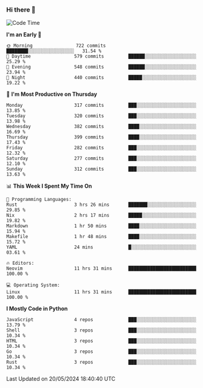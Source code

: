 ### Hi there 👋
<!--START_SECTION:waka-->
![Code Time](http://img.shields.io/badge/Code%20Time-323%20hrs%2046%20mins-blue)

**I'm an Early 🐤** 

```text
🌞 Morning                722 commits         ████████░░░░░░░░░░░░░░░░░   31.54 % 
🌆 Daytime                579 commits         ██████░░░░░░░░░░░░░░░░░░░   25.29 % 
🌃 Evening                548 commits         ██████░░░░░░░░░░░░░░░░░░░   23.94 % 
🌙 Night                  440 commits         █████░░░░░░░░░░░░░░░░░░░░   19.22 % 
```
📅 **I'm Most Productive on Thursday** 

```text
Monday                   317 commits         ███░░░░░░░░░░░░░░░░░░░░░░   13.85 % 
Tuesday                  320 commits         ███░░░░░░░░░░░░░░░░░░░░░░   13.98 % 
Wednesday                382 commits         ████░░░░░░░░░░░░░░░░░░░░░   16.69 % 
Thursday                 399 commits         ████░░░░░░░░░░░░░░░░░░░░░   17.43 % 
Friday                   282 commits         ███░░░░░░░░░░░░░░░░░░░░░░   12.32 % 
Saturday                 277 commits         ███░░░░░░░░░░░░░░░░░░░░░░   12.10 % 
Sunday                   312 commits         ███░░░░░░░░░░░░░░░░░░░░░░   13.63 % 
```


📊 **This Week I Spent My Time On** 

```text
💬 Programming Languages: 
Rust                     3 hrs 26 mins       ███████░░░░░░░░░░░░░░░░░░   29.85 % 
Nix                      2 hrs 17 mins       █████░░░░░░░░░░░░░░░░░░░░   19.82 % 
Markdown                 1 hr 50 mins        ████░░░░░░░░░░░░░░░░░░░░░   15.94 % 
Makefile                 1 hr 48 mins        ████░░░░░░░░░░░░░░░░░░░░░   15.72 % 
YAML                     24 mins             █░░░░░░░░░░░░░░░░░░░░░░░░   03.61 % 

🔥 Editors: 
Neovim                   11 hrs 31 mins      █████████████████████████   100.00 % 

💻 Operating System: 
Linux                    11 hrs 31 mins      █████████████████████████   100.00 % 
```

**I Mostly Code in Python** 

```text
JavaScript               4 repos             ███░░░░░░░░░░░░░░░░░░░░░░   13.79 % 
Shell                    3 repos             ███░░░░░░░░░░░░░░░░░░░░░░   10.34 % 
HTML                     3 repos             ███░░░░░░░░░░░░░░░░░░░░░░   10.34 % 
Go                       3 repos             ███░░░░░░░░░░░░░░░░░░░░░░   10.34 % 
Rust                     3 repos             ███░░░░░░░░░░░░░░░░░░░░░░   10.34 % 
```




 Last Updated on 20/05/2024 18:40:40 UTC
<!--END_SECTION:waka-->

<!--
**YoganshSharma/YoganshSharma** is a ✨ _special_ ✨ repository because its `README.md` (this file) appears on your GitHub profile.

Here are some ideas to get you started:

- 🔭 I’m currently working on ...
- 🌱 I’m currently learning ...
- 👯 I’m looking to collaborate on ...
- 🤔 I’m looking for help with ...
- 💬 Ask me about ...
- 📫 How to reach me: ...
- 😄 Pronouns: ...
- ⚡ Fun fact: ...
-->
